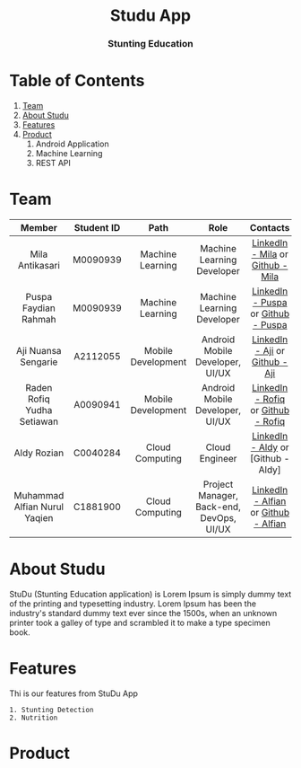 <p align="center">
  <h1 align="center">Studu App</h1>
  <h3 align="center">Stunting Education</h3>

# Table of Contents
1. [Team](#Team)
2. [About Studu](#About-Studu)   
3. [Features](#Features)
4. [Product](#Products)
    1. Android Application
    2. Machine Learning
    3. REST API

# Team
|         Member                | Student ID |        Path        |                Role                        |                           Contacts                        |
| :--------------------:        | :--------: | :----------------: | :----------------------------------------: | :--------------------------------------------------------------------------------------------------------: |
|  Mila Antikasari              |  M0090939  |  Machine Learning  |         Machine Learning Developer         |      [LinkedIn - Mila] or [Github - Mila]        |
|  Puspa Faydian Rahmah         |  M0090939  |  Machine Learning  |         Machine Learning Developer         |      [LinkedIn - Puspa] or [Github - Puspa]      |
|  Aji Nuansa Sengarie          |  A2112055  | Mobile Development |       Android Mobile Developer, UI/UX      |        [LinkedIn - Aji] or [Github - Aji]        |
|  Raden Rofiq Yudha Setiawan   |  A0090941  | Mobile Development |       Android Mobile Developer, UI/UX      |      [LinkedIn - Rofiq] or [Github - Rofiq]      |
|  Aldy Rozian                  |  C0040284  |  Cloud Computing   |               Cloud Engineer               |      [LinkedIn - Aldy] or [Github - Aldy]        |
|  Muhammad Alfian Nurul Yaqien |  C1881900  |  Cloud Computing   |  Project Manager, Back-end, DevOps, UI/UX  |      [LinkedIn - Alfian] or [Github - Alfian]    |

# About Studu
StuDu (Stunting Education application) is Lorem Ipsum is simply dummy text of the printing and typesetting industry. Lorem Ipsum has been the industry's standard dummy text ever since the 1500s, when an unknown printer took a galley of type and scrambled it to make a type specimen book.

# Features
Thi is our features from StuDu App

```
1. Stunting Detection
2. Nutrition
```
# Product

<!-- Linked In -->
[Linkedin - Mila]: https://www.linkedin.com/in/akhdanmuhardi/
[LinkedIn - Puspa]: https://www.linkedin.com/in/nevindraa/
[Linkedin - Aji]: https://www.linkedin.com/in/sahir-syatha/
[Linkedin - Rofiq]: https://www.linkedin.com/in/annkarenina/
[Linkedin - Aldy]: https://www.linkedin.com/in/cloudsecledy/
[Linkedin - Alfian]: https://www.linkedin.com/in/sekar-larasati/

<!-- Linked In -->
[Github - Mila]: https://github.com/nevindra
[Github - Puspa]: https://github.com/sahirrrr
[Github - Aji]: https://github.com/itsannazzle
[Github - Rofiq]: https://github.com/vrider46
[Github - Alfian]: https://github.com/sekarlm
